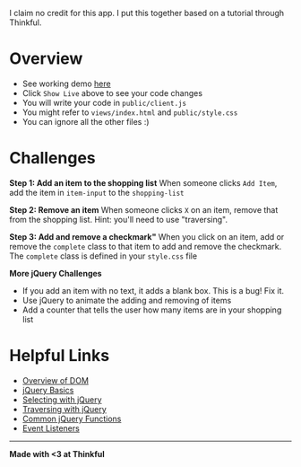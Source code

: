I claim no credit for this app. I put this together based on a tutorial through Thinkful.

Overview
==========
- See working demo [here](https://unique-heart.glitch.me/)
- Click `Show Live` above to see your code changes
- You will write your code in `public/client.js`
- You might refer to `views/index.html` and `public/style.css`
- You can ignore all the other files :)

Challenges
==========

**Step 1: Add an item to the shopping list**
When someone clicks `Add Item`, add the item in `item-input` to the `shopping-list`

**Step 2: Remove an item**
When someone clicks `X` on an item, remove that from the shopping list. Hint: you'll need to use "traversing".

**Step 3: Add and remove a checkmark"**
When you click on an item, add or remove the `complete` class to that item to add and remove the checkmark. The `complete` class is defined in your `style.css` file

**More jQuery Challenges**
- If you add an item with no text, it adds a blank box. This is a bug! Fix it.
- Use jQuery to animate the adding and removing of items
- Add a counter that tells the user how many items are in your shopping list

Helpful Links
==========
- [Overview of DOM](http://eloquentjavascript.net/13_dom.html)
- [jQuery Basics](http://blog.teamtreehouse.com/beginners-guide-to-jquery)
- [Selecting with jQuery](https://www.w3schools.com/jquery/jquery_selectors.asp)
- [Traversing with jQuery](https://code.tutsplus.com/tutorials/10-really-helpful-traversing-functions-in-jquery--net-6619)
- [Common jQuery Functions](https://www.w3schools.com/jquery/jquery_ref_html.asp)
- [Event Listeners](http://jqfundamentals.com/chapter/events)

-------------------

**Made with <3 at Thinkful**
